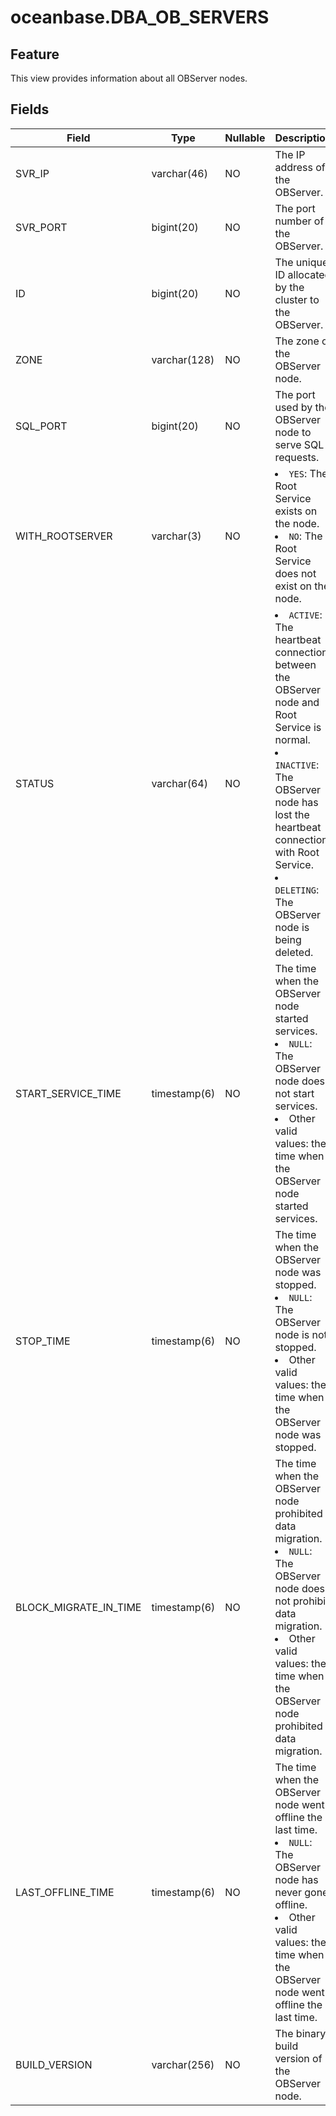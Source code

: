 oceanbase.DBA_OB_SERVERS
=============================================


Feature
--------------------

This view provides information about all OBServer nodes.

Fields
----------------------



| Field | Type | Nullable | Description |
|-----------------------|--------------|------------|------------------------------------------------------------------------------------------------------------------------------------------------------------------------------------------------------------------------|
| SVR_IP | varchar(46) | NO | The IP address of the OBServer. |
| SVR_PORT | bigint(20) | NO | The port number of the OBServer. |
| ID | bigint(20) | NO | The unique ID allocated by the cluster to the OBServer. |
| ZONE | varchar(128) | NO | The zone of the OBServer node. |
| SQL_PORT | bigint(20) | NO | The port used by the OBServer node to serve SQL requests. |
| WITH_ROOTSERVER | varchar(3) | NO | <li> `YES`: The Root Service exists on the node.   <li> `NO`: The Root Service does not exist on the node. |
| STATUS | varchar(64) | NO | <li> `ACTIVE`: The heartbeat connection between the OBServer node and Root Service is normal.   <li> `INACTIVE`: The OBServer node has lost the heartbeat connection with Root Service.   <li> `DELETING`: The OBServer node is being deleted. |
| START_SERVICE_TIME | timestamp(6) | NO | The time when the OBServer node started services. <li> `NULL`: The OBServer node does not start services.   <li> Other valid values: the time when the OBServer node started services. |
| STOP_TIME | timestamp(6) | NO | The time when the OBServer node was stopped. <li> `NULL`: The OBServer node is not stopped.   <li> Other valid values: the time when the OBServer node was stopped. |
| BLOCK_MIGRATE_IN_TIME | timestamp(6) | NO | The time when the OBServer node prohibited data migration. <li> `NULL`: The OBServer node does not prohibit data migration.   <li> Other valid values: the time when the OBServer node prohibited data migration. |
| LAST_OFFLINE_TIME | timestamp(6) | NO | The time when the OBServer node went offline the last time. <li> `NULL`: The OBServer node has never gone offline.   <li> Other valid values: the time when the OBServer node went offline the last time. |
| BUILD_VERSION | varchar(256) | NO | The binary build version of the OBServer node. |


